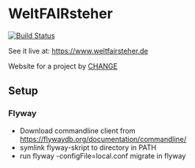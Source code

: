 # WeltFAIRsteher

[![Build Status](https://travis-ci.org/MackieLoeffel/weltfairsteher.svg?branch=master)](https://travis-ci.org/MackieLoeffel/weltfairsteher)

See it live at: https://www.weltfairsteher.de

Website for a project by [CHANGE](http://www.chancengestalten.de/)

## Setup

### Flyway

- Download commandline client from https://flywaydb.org/documentation/commandline/
- symlink flyway-skript to directory in PATH
- run flyway -configFile=local.conf migrate in flyway
